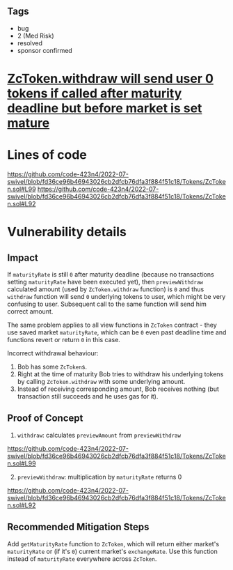 ## Tags

- bug
- 2 (Med Risk)
- resolved
- sponsor confirmed

# [ZcToken.withdraw will send user 0 tokens if called after maturity deadline but before market is set mature](https://github.com/code-423n4/2022-07-swivel-findings/issues/32) 

# Lines of code

https://github.com/code-423n4/2022-07-swivel/blob/fd36ce96b46943026cb2dfcb76dfa3f884f51c18/Tokens/ZcToken.sol#L99
https://github.com/code-423n4/2022-07-swivel/blob/fd36ce96b46943026cb2dfcb76dfa3f884f51c18/Tokens/ZcToken.sol#L92


# Vulnerability details

## Impact

If `maturityRate` is still `0` after maturity deadline (because no transactions setting `maturityRate` have been executed yet), then `previewWithdraw` calculated amount (used by `ZcToken.withdraw` function) is `0` and thus `withdraw` function will send `0` underlying tokens to user, which might be very confusing to user. Subsequent call to the same function will send him correct amount.

The same problem applies to all view functions in `ZcToken` contract - they use saved market `maturityRate`, which can be `0` even past deadline time and functions revert or return `0` in this case.

Incorrect withdrawal behaviour:

1. Bob has some `ZcToken`s.
2. Right at the time of maturity Bob tries to withdraw his underlying tokens by calling `ZcToken.withdraw` with some underlying amount.
3. Instead of receiving corresponding amount, Bob receives nothing (but transaction still succeeds and he uses gas for it).

## Proof of Concept

1. `withdraw`: calculates `previewAmount` from `previewWithdraw`

https://github.com/code-423n4/2022-07-swivel/blob/fd36ce96b46943026cb2dfcb76dfa3f884f51c18/Tokens/ZcToken.sol#L99


2. `previewWithdraw`: multiplication by `maturityRate` returns 0

https://github.com/code-423n4/2022-07-swivel/blob/fd36ce96b46943026cb2dfcb76dfa3f884f51c18/Tokens/ZcToken.sol#L92

## Recommended Mitigation Steps

Add `getMaturityRate` function to `ZcToken`, which will return either market's `maturityRate` or (if it's `0`) current market's `exchangeRate`. Use this function instead of `maturityRate` everywhere across `ZcToken`.


